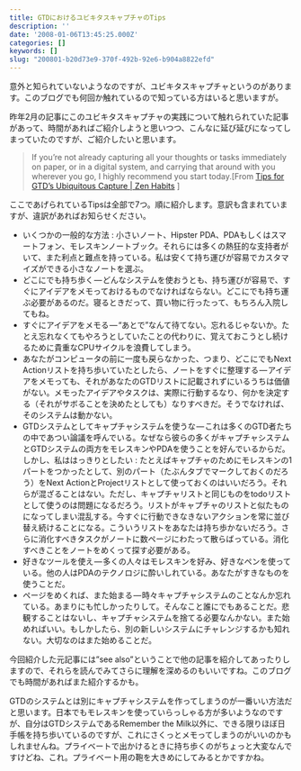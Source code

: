 ```yaml
---
title: GTDにおけるユビキタスキャプチャのTips
description: ''
date: '2008-01-06T13:45:25.000Z'
categories: []
keywords: []
slug: "200801-b20d73e9-370f-492b-92e6-b904a8822efd"
---
```

意外と知られていないようなのですが、ユビキタスキャプチャというのがあります。このブログでも何回か触れているので知っている方はいると思いますが。

昨年2月の記事にこのユビキタスキャプチャの実践について触れられていた記事があって、時間があればご紹介しようと思いつつ、こんなに延び延びになってしまっていたのですが、ご紹介したいと思います。

> If you’re not already capturing all your thoughts or tasks immediately on paper, or in a digital system, and carrying that around with you wherever you go, I highly recommend you start today.\[From [Tips for GTD’s Ubiquitous Capture | Zen Habits](http://zenhabits.net/2007/02/tips-for-gtds-ubiquitous-capture/) \]

ここであげられているTipsは全部で7つ。順に紹介します。意訳も含まれていますが、違訳があればお知らせください。

*   いくつかの一般的な方法 : 小さいノート、Hipster PDA、PDAもしくはスマートフォン、モレスキンノートブック。それらには多くの熱狂的な支持者がいて、また利点と難点を持っている。私は安くて持ち運びが容易でカスタマイズができる小さなノートを選ぶ。
*   どこにでも持ち歩く — どんなシステムを使おうとも、持ち運びが容易で、すぐにアイデアをメモっておけるものでなければならない。どこにでも持ち運ぶ必要があるのだ。寝るときだって、買い物に行ったって、もちろん入院してもね。
*   すぐにアイデアをメモる — “あとで”なんて待てない。忘れるじゃないか。たとえ忘れなくてもやろうとしていたことの代わりに、覚えておこうとし続けるために貴重なCPUサイクルを浪費してしまう。
*   あなたがコンピュータの前に一度も戻らなかった、つまり、どこにでもNext Actionリストを持ち歩いていたとしたら、ノートをすぐに整理する — アイデアをメモっても、それがあなたのGTDリストに記載されずにいるうちは価値がない。メモったアイデアやタスクは、実際に行動するなり、何かを決定する（それがサボることを決めたとしても）なりすべきだ。そうでなければ、そのシステムは動かない。
*   GTDシステムとしてキャプチャシステムを使うな — これは多くのGTD者たちの中であつい論議を呼んでいる。なぜなら彼らの多くがキャプチャシステムとGTDシステムの両方をモレスキンやPDAを使うことを好んでいるからだ。しかし、私ははっきりとしたい : たとえばキャプチャのためにモレスキンの1パートをつかったとして、別のパート（たぶんタブでマークしておくのだろう）をNext ActionとProjectリストとして使っておくのはいいだろう。それらが混ざることはない。ただし、キャプチャリストと同じものをtodoリストとして使うのは問題になるだろう。リストがキャプチャのリストと似たものになってしまい混乱する。今すぐに行動できなきないアクションを常に並び替え続けることになる。こういうリストをあなたは持ち歩かないだろう。さらに消化すべきタスクがノートに数ページにわたって散らばっている。消化すべきことをノートをめくって探す必要がある。
*   好きなツールを使え — 多くの人々はモレスキンを好み、好きなペンを使っている。他の人はPDAのテクノロジに酔いしれている。あなたがすきなものを使うことだ。
*   ページをめくれば、また始まる — 時々キャプチャシステムのことなんか忘れている。あまりにも忙しかったりして。そんなこと誰にでもあることだ。悲観することはないし、キャプチャシステムを捨てる必要なんかない。また始めればいい。もしかしたら、別の新しいシステムにチャレンジするかも知れない。大切なのはまた始めることだ。

今回紹介した元記事には”see also”ということで他の記事を紹介してあったりしますので、それらを読んでみてさらに理解を深めるのもいいですね。このブログでも時間があればまた紹介するかも。  
  
GTDのシステムとは別にキャプチャシステムを作ってしまうのが一番いい方法だと思います。日本でもモレスキンを使っていらっしゃる方が多いようなのですが、自分はGTDシステムであるRemember the Milk以外に、できる限りほぼ日手帳を持ち歩いているのですが、これにさくっとメモってしまうのがいいのかもしれませんね。プライベートで出かけるときに持ち歩くのがちょっと大変なんですけどね、これ。プライベート用の鞄を大きめにしてみるとかですかね。